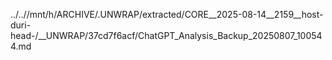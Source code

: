 ../..//mnt/h/ARCHIVE/.UNWRAP/extracted/CORE__2025-08-14__2159__host-duri-head-/__UNWRAP/37cd7f6acf/ChatGPT_Analysis_Backup_20250807_100544.md